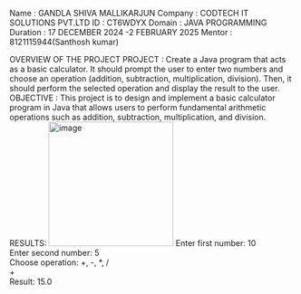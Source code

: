 Name : GANDLA SHIVA MALLIKARJUN
Company : CODTECH IT SOLUTIONS PVT.LTD
ID : CT6WDYX
Domain : JAVA PROGRAMMING
Duration : 17 DECEMBER 2024 -2 FEBRUARY 2025
Mentor : 8121115944(Santhosh kumar)

OVERVIEW OF THE PROJECT
PROJECT : Create a Java program that acts as a basic calculator. It should prompt the user to
enter two numbers and choose an operation (addition, subtraction, multiplication,
division). Then, it should perform the selected operation and display the result to the
user.
OBJECTIVE : This project is to design and implement a basic calculator program in Java that allows users to perform fundamental arithmetic operations such as addition, subtraction, multiplication, and division. 
RESULTS: <img width="220" alt="image" src="https://github.com/user-attachments/assets/75554f68-c291-48b5-b290-cbd375c52576" />
  Enter first number: 10  
  Enter second number: 5  
  Choose operation: +, -, *, /  
  +  
  Result: 15.0
